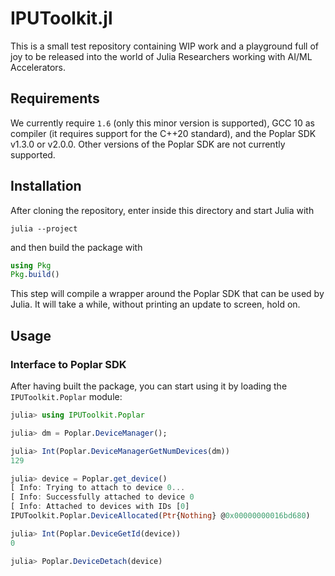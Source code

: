 # IPUToolkit.jl

This is a small test repository containing WIP work and a playground full of joy to
be released into the world of Julia Researchers working with AI/ML Accelerators.

## Requirements

We currently require `1.6` (only this minor version is supported), GCC 10 as compiler (it requires support for the C++20 standard), and the Poplar SDK v1.3.0 or v2.0.0.
Other versions of the Poplar SDK are not currently supported.

## Installation

After cloning the repository, enter inside this directory and start Julia with

```
julia --project
```

and then build the package with

```julia
using Pkg
Pkg.build()
```

This step will compile a wrapper around the Poplar SDK that can be used by Julia.  It will
take a while, without printing an update to screen, hold on.

## Usage

### Interface to Poplar SDK

After having built the package, you can start using it by loading the `IPUToolkit.Poplar` module:

```julia
julia> using IPUToolkit.Poplar

julia> dm = Poplar.DeviceManager();

julia> Int(Poplar.DeviceManagerGetNumDevices(dm))
129

julia> device = Poplar.get_device()
[ Info: Trying to attach to device 0...
[ Info: Successfully attached to device 0
[ Info: Attached to devices with IDs [0]
IPUToolkit.Poplar.DeviceAllocated(Ptr{Nothing} @0x00000000016bd680)

julia> Int(Poplar.DeviceGetId(device))
0

julia> Poplar.DeviceDetach(device)
```
